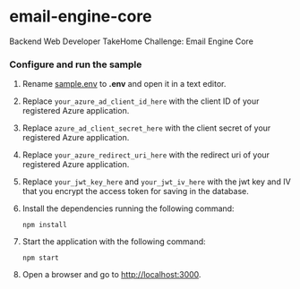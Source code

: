 # email-engine-core
Backend Web Developer TakeHome Challenge: Email Engine Core

### Configure and run the sample

1. Rename [sample.env](sample.env) to **.env** and open it in a text editor.

1. Replace `your_azure_ad_client_id_here` with the client ID of your registered Azure application.

1. Replace `azure_ad_client_secret_here` with the client secret of your registered Azure application.

1. Replace `your_azure_redirect_uri_here` with the redirect uri of your registered Azure application.

1. Replace `your_jwt_key_here` and `your_jwt_iv_here` with the jwt key and IV that you encrypt the access token for saving in the database.

1. Install the dependencies running the following command:

    ```Shell
    npm install
    ```

1. Start the application with the following command:

    ```Shell
    npm start
    ```


1. Open a browser and go to [http://localhost:3000](http://localhost:3000).
